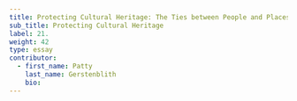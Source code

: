```yaml
---
title: Protecting Cultural Heritage: The Ties between People and Places
sub_title: Protecting Cultural Heritage
label: 21.
weight: 42
type: essay
contributor:
  - first_name: Patty
    last_name: Gerstenblith
    bio:
---
```

